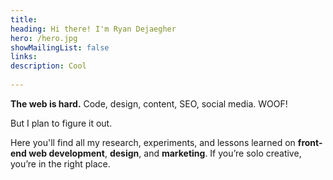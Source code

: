 ```yaml
---
title: 
heading: Hi there! I'm Ryan Dejaegher
hero: /hero.jpg
showMailingList: false
links:
description: Cool
  
---
```



**The web is hard.** Code, design, content, SEO, social media. WOOF! 

But I plan to figure it out. 

Here you'll find all my research, experiments, and lessons learned on **front-end web development**, **design**, and **marketing**. If you’re solo creative, you’re in the right place.
